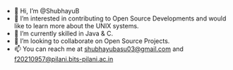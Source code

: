 - 👋 Hi, I’m @ShubhayuB
- 👀 I’m interested in contributing to Open Source Developments and would like to learn more about the UNIX systems.
- 🌱 I’m currently skilled in Java & C.
- 💞️ I’m looking to collaborate on Open Source Projects.
- 📫 You can reach me at shubhayubasu03@gmail.com and f20210957@pilani.bits-pilani.ac.in

<!---
ShubhayuB/ShubhayuB is a ✨ special ✨ repository because its `README.md` (this file) appears on your GitHub profile.
You can click the Preview link to take a look at your changes.
--->
